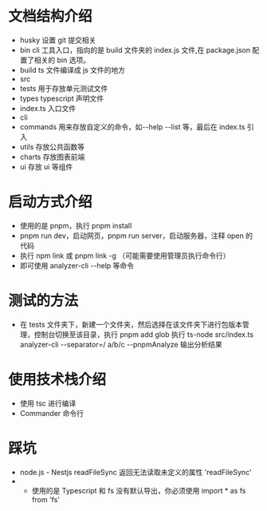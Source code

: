 # 文档结构介绍

- husky 设置 git 提交相关
- bin cli 工具入口，指向的是 build 文件夹的 index.js 文件,在 package.json 配置了相关的 bin 选项。
- build ts 文件编译成 js 文件的地方
- src
- tests 用于存放单元测试文件
- types typescript 声明文件
- index.ts 入口文件
- cli
- commands 用来存放自定义的命令，如--help --list 等，最后在 index.ts 引入
- utils 存放公共函数等
- charts 存放图表前端
- ui 存放 ui 等组件

# 启动方式介绍

- 使用的是 pnpm，执行 pnpm install
- pnpm run dev，启动网页，pnpm run server，启动服务器，注释 open 的代码
- 执行 npm link 或 pnpm link -g （可能需要使用管理员执行命令行）
- 即可使用 analyzer-cli --help 等命令

# 测试的方法

- 在 tests 文件夹下，新建一个文件夹，然后选择在该文件夹下进行包版本管理，控制台切换至该目录，执行 pnpm add glob
  执行 ts-node src/index.ts analyzer-cli --separator=/ a/b/c --pnpmAnalyze 输出分析结果

# 使用技术栈介绍

- 使用 tsc 进行编译
- Commander 命令行

# 踩坑

- node.js - Nestjs readFileSync 返回无法读取未定义的属性 'readFileSync'
- - 使用的是 Typescript 和 fs 没有默认导出，你必须使用 import \* as fs from 'fs'
